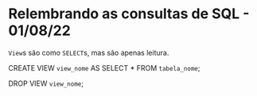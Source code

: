 # Relembrando as consultas de SQL - 01/08/22

`View`s são como `SELECT`s, mas são apenas leitura.

CREATE VIEW `view_nome` AS SELECT * FROM `tabela_nome`;

DROP VIEW `view_nome`;